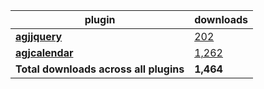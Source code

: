 plugin|downloads
------|----------
[**agjjquery**](https://www.npmjs.com/package/agjjquery)|[202](https://www.npmjs.com/package/agjjquery)
[**agjcalendar**](https://www.npmjs.com/package/agjcalendar)|[1,262](https://www.npmjs.com/package/agjcalendar)
**Total downloads across all plugins**|**1,464**
